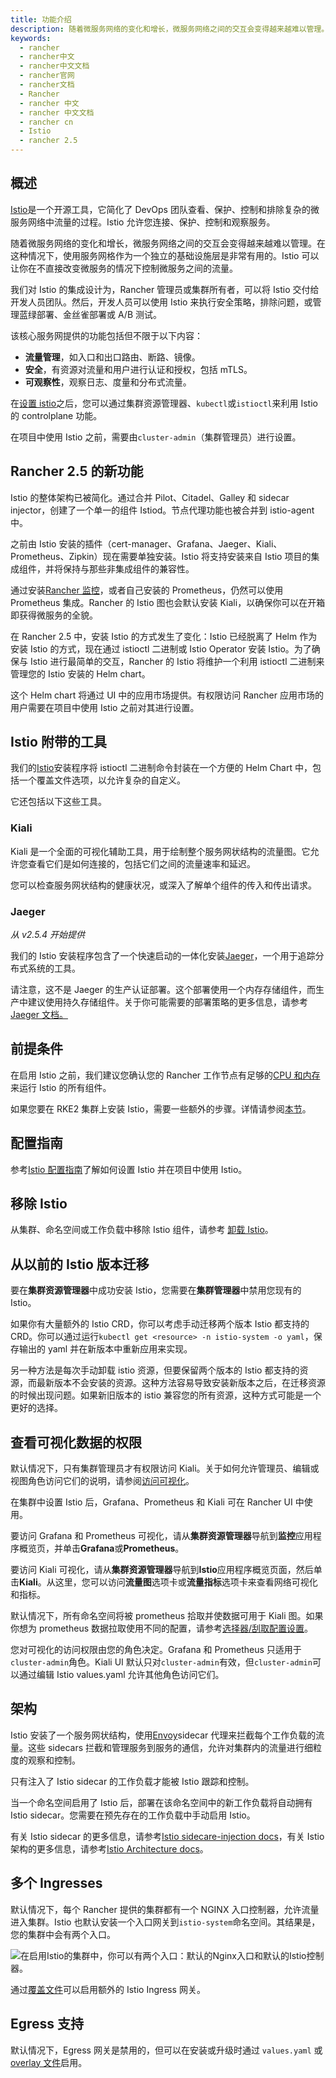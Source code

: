 ```yaml
---
title: 功能介绍
description: 随着微服务网络的变化和增长，微服务网络之间的交互会变得越来越难以管理。在这种情况下，使用服务网格作为一个独立的基础设施层是非常有用的。Istio 可以让你在不直接改变微服务的情况下控制微服务之间的流量。我们对 Istio 的集成设计为，Rancher 管理员或集群所有者，可以将 Istio 交付给开发人员团队。然后，开发人员可以使用 Istio 来执行安全策略，排除问题，或管理蓝绿部署、金丝雀部署或 A/B 测试。
keywords:
  - rancher
  - rancher中文
  - rancher中文文档
  - rancher官网
  - rancher文档
  - Rancher
  - rancher 中文
  - rancher 中文文档
  - rancher cn
  - Istio
  - rancher 2.5
---
```


## 概述

[Istio](https://istio.io/)是一个开源工具，它简化了 DevOps 团队查看、保护、控制和排除复杂的微服务网络中流量的过程。Istio 允许您连接、保护、控制和观察服务。

随着微服务网络的变化和增长，微服务网络之间的交互会变得越来越难以管理。在这种情况下，使用服务网格作为一个独立的基础设施层是非常有用的。Istio 可以让你在不直接改变微服务的情况下控制微服务之间的流量。

我们对 Istio 的集成设计为，Rancher 管理员或集群所有者，可以将 Istio 交付给开发人员团队。然后，开发人员可以使用 Istio 来执行安全策略，排除问题，或管理蓝绿部署、金丝雀部署或 A/B 测试。

该核心服务网提供的功能包括但不限于以下内容：

- **流量管理**，如入口和出口路由、断路、镜像。
- **安全**，有资源对流量和用户进行认证和授权，包括 mTLS。
- **可观察性**，观察日志、度量和分布式流量。

在[设置 istio](/docs/rancher2/istio/2.3.x-2.4.x/setup/_index)之后，您可以通过集群资源管理器、`kubectl`或`istioctl`来利用 Istio 的 controlplane 功能。

在项目中使用 Istio 之前，需要由`cluster-admin`（集群管理员）进行设置。

## Rancher 2.5 的新功能

Istio 的整体架构已被简化。通过合并 Pilot、Citadel、Galley 和 sidecar injector，创建了一个单一的组件 Istiod。节点代理功能也被合并到 istio-agent 中。

之前由 Istio 安装的插件（cert-manager、Grafana、Jaeger、Kiali、Prometheus、Zipkin）现在需要单独安装。Istio 将支持安装来自 Istio 项目的集成组件，并将保持与那些非集成组件的兼容性。

通过安装[Rancher 监控](/docs/rancher2/monitoring-alerting/_index)，或者自己安装的 Prometheus，仍然可以使用 Prometheus 集成。Rancher 的 Istio 图也会默认安装 Kiali，以确保你可以在开箱即获得微服务的全貌。

在 Rancher 2.5 中，安装 Istio 的方式发生了变化：Istio 已经脱离了 Helm 作为安装 Istio 的方式，现在通过 istioctl 二进制或 Istio Operator 安装 Istio。为了确保与 Istio 进行最简单的交互，Rancher 的 Istio 将维护一个利用 istioctl 二进制来管理您的 Istio 安装的 Helm chart。

这个 Helm chart 将通过 UI 中的应用市场提供。有权限访问 Rancher 应用市场的用户需要在项目中使用 Istio 之前对其进行设置。

## Istio 附带的工具

我们的[Istio](https://istio.io/)安装程序将 istioctl 二进制命令封装在一个方便的 Helm Chart 中，包括一个覆盖文件选项，以允许复杂的自定义。

它还包括以下这些工具。

### Kiali

Kiali 是一个全面的可视化辅助工具，用于绘制整个服务网状结构的流量图。它允许您查看它们是如何连接的，包括它们之间的流量速率和延迟。

您可以检查服务网状结构的健康状况，或深入了解单个组件的传入和传出请求。

### Jaeger

_从 v2.5.4 开始提供_

我们的 Istio 安装程序包含了一个快速启动的一体化安装[Jaeger](https://www.jaegertracing.io/)，一个用于追踪分布式系统的工具。

请注意，这不是 Jaeger 的生产认证部署。这个部署使用一个内存存储组件，而生产中建议使用持久存储组件。关于你可能需要的部署策略的更多信息，请参考[Jaeger 文档。](https://www.jaegertracing.io/docs/latest/operator/#production-strategy)

## 前提条件

在启用 Istio 之前，我们建议您确认您的 Rancher 工作节点有足够的[CPU 和内存](/docs/rancher2/istio/2.3.x-2.4.x/resources/_index)来运行 Istio 的所有组件。

如果您要在 RKE2 集群上安装 Istio，需要一些额外的步骤。详情请参阅[本节](#additional-steps-for-install-istio-on-an-rke2-cluster)。

## 配置指南

参考[Istio 配置指南](/docs/rancher2/istio/2.3.x-2.4.x/setup/_index)了解如何设置 Istio 并在项目中使用 Istio。

## 移除 Istio

从集群、命名空间或工作负载中移除 Istio 组件，请参考 [卸载 Istio](/docs/rancher2/istio/2.3.x-2.4.x/disabling-istio/_index)。

## 从以前的 Istio 版本迁移

要在**集群资源管理器**中成功安装 Istio，您需要在**集群管理器**中禁用您现有的 Istio。

如果你有大量额外的 Istio CRD，你可以考虑手动迁移两个版本 Istio 都支持的 CRD。你可以通过运行`kubectl get <resource> -n istio-system -o yaml`，保存输出的 yaml 并在新版本中重新应用来实现。

另一种方法是每次手动卸载 istio 资源，但要保留两个版本的 Istio 都支持的资源，而最新版本不会安装的资源。这种方法容易导致安装新版本之后，在迁移资源的时候出现问题。如果新旧版本的 istio 兼容您的所有资源，这种方式可能是一个更好的选择。

## 查看可视化数据的权限

默认情况下，只有集群管理员才有权限访问 Kiali。关于如何允许管理员、编辑或视图角色访问它们的说明，请参阅[访问可视化](/docs/rancher2/istio/2.3.x-2.4.x/rbac/_index)。

在集群中设置 Istio 后，Grafana、Prometheus 和 Kiali 可在 Rancher UI 中使用。

要访问 Grafana 和 Prometheus 可视化，请从**集群资源管理器**导航到**监控**应用程序概览页，并单击**Grafana**或**Prometheus**。

要访问 Kiali 可视化，请从**集群资源管理器**导航到**Istio**应用程序概览页面，然后单击**Kiali**。从这里，您可以访问**流量图**选项卡或**流量指标**选项卡来查看网络可视化和指标。

默认情况下，所有命名空间将被 prometheus 拾取并使数据可用于 Kiali 图。如果你想为 prometheus 数据拉取使用不同的配置，请参考[选择器/刮取配置设置](/docs/rancher2/istio/2.5/configuration-reference/selectors-and-scrape/_index)。

您对可视化的访问权限由您的角色决定。Grafana 和 Prometheus 只适用于`cluster-admin`角色。Kiali UI 默认只对`cluster-admin`有效，但`cluster-admin`可以通过编辑 Istio values.yaml 允许其他角色访问它们。

## 架构

Istio 安装了一个服务网状结构，使用[Envoy](https://www.envoyproxy.io/docs/envoy/latest/start/start)sidecar 代理来拦截每个工作负载的流量。这些 sidecars 拦截和管理服务到服务的通信，允许对集群内的流量进行细粒度的观察和控制。

只有注入了 Istio sidecar 的工作负载才能被 Istio 跟踪和控制。

当一个命名空间启用了 Istio 后，部署在该命名空间中的新工作负载将自动拥有 Istio sidecar。您需要在预先存在的工作负载中手动启用 Istio。

有关 Istio sidecar 的更多信息，请参考[Istio sidecare-injection docs](https://istio.io/docs/setup/kubernetes/additional-setup/sidecar-injection/)，有关 Istio 架构的更多信息，请参考[Istio Architecture docs](https://istio.io/latest/docs/ops/deployment/architecture/)。

## 多个 Ingresses

默认情况下，每个 Rancher 提供的集群都有一个 NGINX 入口控制器，允许流量进入集群。Istio 也默认安装一个入口网关到`istio-system`命名空间。其结果是，您的集群中会有两个入口。

![在启用Istio的集群中，你可以有两个入口：默认的Nginx入口和默认的Istio控制器。](/img/rancher/istio-ingress.svg)

通过[覆盖文件](/docs/rancher2/istio/2.5/configuration-reference/_index)可以启用额外的 Istio Ingress 网关。

## Egress 支持

默认情况下，Egress 网关是禁用的，但可以在安装或升级时通过 `values.yaml` 或[overlay 文件](/docs/rancher2/istio/2.5/setup/enable-istio-in-cluster/_index)启用。
